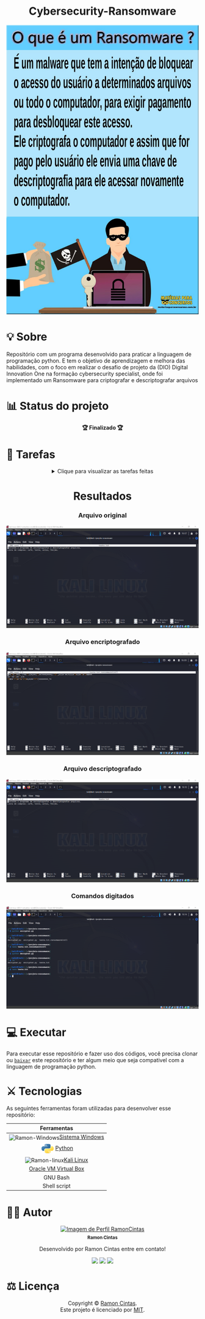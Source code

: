 <div align="center">
  <b><h1>Cybersecurity-Ransomware</h1></b>
  
![Alt text](./Ransomware.jpg "Optional title")
</div>

##

<div align="eight">
  <b><h1>💡 Sobre</h1></b>
</div>

Repositório com um programa desenvolvido para praticar a linguagem de programação python. E tem o objetivo de aprendizagem e melhora das habilidades, com o foco em realizar o desafio de projeto da (DIO) Digital Innovation One na formação cybersecurity specialist, onde foi implementado um Ransomware para criptografar e descriptografar arquivos

##

<div align="eight">
  <b><h1>📊 Status do projeto</h1></b>
</div>

<div align="center">
  <b>🏆 Finalizado 🏆</b>
</div>

##

<div align="eight">
  <b><h1>🎯 Tarefas</h1></b>
</div>

<div align="center">
<details>
<summary>Clique para visualizar as tarefas feitas</summary>

|      Estado      |     Plataforma   |                 Tarefa                |
|      :---:       |       :---:      |                  :---:                |
|:heavy_check_mark:|:computer:        |Para concluir esse desafio de projeto você deve implementar um programa de Ransomware e treinar as habilidades vistas nas aulas da formação cybersecurity essentials|

</details>
</div>

##

<div align="center">
  <b><h1>Resultados</h1></b>
</div>

<div align="center">
  
### Arquivo original

![Alt text](./imagem1.png "Optional title")

### Arquivo encriptografado

![Alt text](./imagem2.png "Optional title")

### Arquivo descriptografado

![Alt text](./imagem3.png "Optional title")

### Comandos digitados

![Alt text](./imagem4.png "Optional title")

</div>

##

<div align="eight">
  <b><h1>💻 Executar</h1></b>
</div>

Para executar esse repositório e fazer uso dos códigos, você precisa clonar ou [`baixar`](https://github.com/RamonCintas/Cybersecurity-Ransomware/archive/refs/heads/main.zip) este repositório e ter algum meio que seja compativel com a linguagem de programação python.

##

<div align="eight">
  <b><h1>⚔️ Tecnologias</h1></b>
</div>

As seguintes ferramentas foram utilizadas para desenvolver esse repositório:

<div align="center">

|Ferramentas|
|:-:|
|<img align="center" alt="Ramon-Windows" height="30" width="40" src="https://cdn.jsdelivr.net/gh/devicons/devicon/icons/windows8/windows8-original.svg">[Sistema Windows](https://www.microsoft.com/pt-br/windows)|
|<img align="center" alt="Ramon-Python" height="30" width="40" src="https://raw.githubusercontent.com/devicons/devicon/master/icons/python/python-original.svg">[Python](https://www.python.org/)|
|<img align="center" alt="Ramon-linux" height="30" width="40" src="https://cdn.jsdelivr.net/gh/devicons/devicon/icons/linux/linux-original.svg">[Kali Linux](https://www.kali.org/)|
|[Oracle VM Virtual Box](https://www.virtualbox.org/)|
|GNU Bash|
|Shell script|

</div>

##

<div align="eight">
  <b><h1> 👨‍💻 Autor</h1></b>
</div>

<div align="center">

<a href="https://github.com/RamonCintas">
 <img src="https://github.com/RamonCintas.png" width="100px;" alt="Imagem de Perfil RamonCintas"/>
 <br/>
 <sub><b>Ramon Cintas</b></sub>
</a>

Desenvolvido por Ramon Cintas entre em contato!

 <a href="https://github.com/RamonCintas" target="_blank"><img src="https://img.shields.io/badge/GitHub-100000?style=for-the-badge&logo=github&logoColor=white" target="_blank"></a> 
 <a href = "mailto:ramoncg.oficial2018@gmail.com"><img src="https://img.shields.io/badge/Gmail-D14836?style=for-the-badge&logo=gmail&logoColor=white" target="_blank"></a>
 <a href="https://www.linkedin.com/in/ramon-cg/" target="_blank"><img src="https://img.shields.io/badge/-LinkedIn-%230077B5?style=for-the-badge&logo=linkedin&logoColor=white" target="_blank"></a>

</div>

##

<div align="eight">
  <b><h1>⚖️ Licença</h1></b>
</div>

<div align="center">

Copyright © [Ramon Cintas](https://github.com/RamonCintas).<br />
Este projeto é licenciado por [MIT](./LICENSE).

</div>
